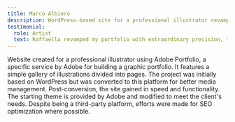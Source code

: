 ```yaml
---
title: Marco Albiero
description: WordPress-based site for a professional illustrator revamped using Adobe Portfolio, enhancing speed, functionality, and SEO optimization.
testimonial:
  role: Artist
  text: Raffaella revamped my portfolio with extraordinary precision, tailoring the site for my needs. Her insightful guidance led to a delightfully swift and user-friendly outcome.
---
```

Website created for a professional illustrator using Adobe Portfolio, a specific service by Adobe for building a graphic portfolio. It features a simple gallery of illustrations divided into pages. The project was initially based on WordPress but was converted to this platform for better media management. Post-conversion, the site gained in speed and functionality. The starting theme is provided by Adobe and modified to meet the client's needs. Despite being a third-party platform, efforts were made for SEO optimization where possible.
